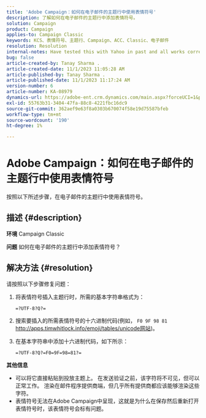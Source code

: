 ```yaml
---
title: 'Adobe Campaign：如何在电子邮件的主题行中使用表情符号'
description: 了解如何在电子邮件的主题行中添加表情符号。
solution: Campaign
product: Campaign
applies-to: Campaign Classic
keywords: KCS、表情符号、主题行、Campaign、ACC、Classic、电子邮件
resolution: Resolution
internal-notes: Have tested this with Yahoo in past and all works correctly, but Microsoft Outlook only displays the encoding
bug: false
article-created-by: Tanay Sharma .
article-created-date: 11/1/2023 11:05:28 AM
article-published-by: Tanay Sharma .
article-published-date: 11/1/2023 11:17:24 AM
version-number: 6
article-number: KA-08979
dynamics-url: https://adobe-ent.crm.dynamics.com/main.aspx?forceUCI=1&pagetype=entityrecord&etn=knowledgearticle&id=dd8ab88c-a678-ee11-8179-6045bd006149
exl-id: 55763b31-3404-47fa-88c8-4221fbc16dc9
source-git-commit: 362aef9e63f8a0303b670074f58e19d75587bfeb
workflow-type: tm+mt
source-wordcount: '190'
ht-degree: 1%

---
```


# Adobe Campaign：如何在电子邮件的主题行中使用表情符号


按照以下所述步骤，在电子邮件的主题行中使用表情符号。

## 描述 {#description}


<b>环境</b>
Campaign Classic

<b>问题</b>
如何在电子邮件的主题行中添加表情符号？




## 解决方法 {#resolution}


请按照以下步骤修复问题：

1. 将表情符号插入主题行时，所需的基本字符串格式为：

   `=?UTF-8?Q?=`
2. 搜索要插入的所需表情符号的十六进制代码(例如， `F0 9F 98 81` http://apps.timwhitlock.info/emoji/tables/unicode网站)。
3. 在基本字符串中添加十六进制代码，如下所示：

   `=?UTF-8?Q?=F0=9F=98=81?=`


<b>其他信息</b>

- 可以将它直接粘贴到投放主题上。 在发送验证之前，该字符将不可见，但可以正常工作。 渲染在邮件程序提供商端，但几乎所有提供商都应该能够渲染这些字符。
- 表情符号无法在Adobe Campaign中呈现，这就是为什么在保存然后重新打开表情符号时，该表情符号会标有问题。
